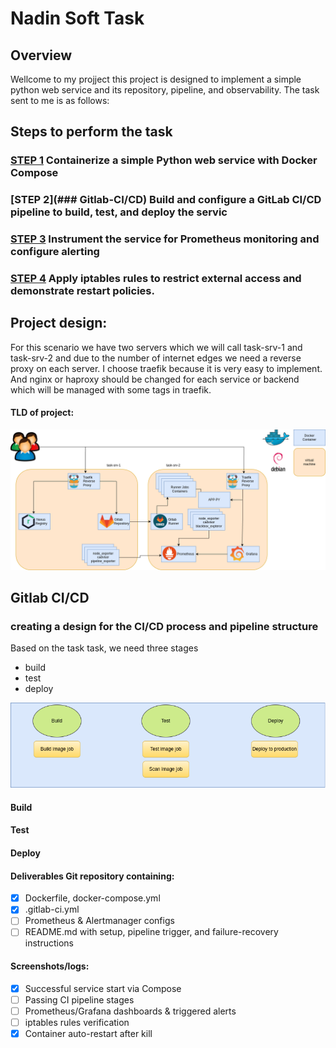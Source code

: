 # Nadin Soft Task
## Overview
Wellcome to my projject this project is designed to implement a simple python web service and its repository, pipeline, and observability. 
The task sent to me is as follows:


## Steps to perform the task
### [STEP 1](simple-app) Containerize a simple Python web service with Docker Compose
### [STEP 2](### Gitlab-CI/CD) Build and configure a GitLab CI/CD pipeline to build, test, and deploy the servic 
### [STEP 3](monitoring) Instrument the service for Prometheus monitoring and configure alerting 
### [STEP 4]() Apply iptables rules to restrict external access and demonstrate restart policies. 

## Project design:

For this scenario we have two servers which we will call task-srv-1 and task-srv-2 and due to the number of internet edges we need a reverse proxy on each server. I choose traefik because it is very easy to implement. And nginx or haproxy should be changed for each service or backend which will be managed with some tags in traefik.
#### TLD of project:
![TLD of project:](images/first-design.png)
## Gitlab CI/CD

### creating a design for the CI/CD process and pipeline structure
Based on the task task, we need three stages
- build
- test
- deploy

![ Design of pipeline structure ](images/pipeline-design.png)


#### Build

#### Test

#### Deploy






#### Deliverables Git repository containing:
- [x] Dockerfile, docker-compose.yml
- [x] .gitlab-ci.yml
- [ ] Prometheus & Alertmanager configs
- [ ] README.md with setup, pipeline trigger, and failure-recovery instructions
#### Screenshots/logs:
- [x] Successful service start via Compose
- [ ] Passing CI pipeline stages
- [ ] Prometheus/Grafana dashboards & triggered alerts
- [ ] iptables rules verification
- [x] Container auto-restart after kill
